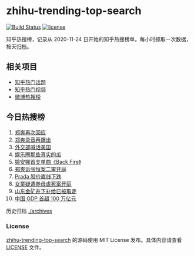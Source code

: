 # zhihu-trending-top-search

[![Build Status](https://github.com/justjavac/zhihu-trending-top-search/workflows/ci/badge.svg?branch=main)](https://github.com/justjavac/zhihu-trending-top-search/actions)
[![license](https://img.shields.io/github/license/justjavac/zhihu-trending-top-search)](https://github.com/justjavac/zhihu-trending-top-search/blob/main/LICENSE)

知乎热搜榜，记录从 2020-11-24 日开始的知乎热搜榜单。每小时抓取一次数据，按天[归档](./archives)。

## 相关项目

- [知乎热门话题](https://github.com/justjavac/zhihu-trending-hot-questions)
- [知乎热门视频](https://github.com/justjavac/zhihu-trending-hot-video)
- [微博热搜榜](https://github.com/justjavac/weibo-trending-hot-search)

## 今日热搜榜

<!-- BEGIN -->
<!-- 最后更新时间 Wed Jan 20 2021 02:12:59 GMT+0800 (CST) -->
1. [郑爽再次回应](https://www.zhihu.com/search?q=郑爽回应)
1. [郑爽录音再爆出](https://www.zhihu.com/search?q=郑爽录音)
1. [外交部喊话美国](https://www.zhihu.com/search?q=德特里克堡)
1. [娱乐圈那些真实的瓜](https://www.zhihu.com/search?q=娱乐圈有什么真实的瓜)
1. [姚安娜首支单曲《Back Fire》](https://www.zhihu.com/search?q=姚安娜)
1. [郑爽诉张恒案二审开庭](https://www.zhihu.com/search?q=郑爽起诉)
1. [Prada 股价直线下跌](https://www.zhihu.com/search?q=prada股价)
1. [女童疑遭养母虐死案开庭](https://www.zhihu.com/search?q=郑仁)
1. [山东金矿井下补给已被取走](https://www.zhihu.com/search?q=金矿事故)
1. [中国 GDP 首超 100 万亿元](https://www.zhihu.com/search?q=中国gdp)
<!-- END -->

历史归档 [./archives](./archives)

### License

[zhihu-trending-top-search](https://github.com/justjavac/zhihu-trending-top-search) 的源码使用 MIT License 发布。具体内容请查看 [LICENSE](./LICENSE) 文件。
